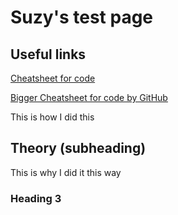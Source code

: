 # **Suzy's test page**
## Useful links
[Cheatsheet for code](https://www.markdownguide.org/cheat-sheet/)</p>
[Bigger Cheatsheet for code by GitHub](https://github.com/tchapi/markdown-cheatsheet/blob/master/README.md)

This is how I did this

## Theory (subheading)

This is why I did it this way

### Heading 3 
